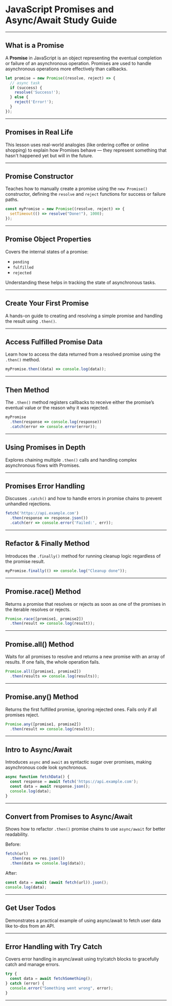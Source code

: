 # JavaScript Promises and Async/Await Study Guide

---

## What is a Promise

A **Promise** in JavaScript is an object representing the eventual completion or failure of an asynchronous operation. Promises are used to handle asynchronous operations more effectively than callbacks.

```js
let promise = new Promise((resolve, reject) => {
  // async task
  if (success) {
    resolve('Success!');
  } else {
    reject('Error!');
  }
});
```

---

## Promises in Real Life

This lesson uses real-world analogies (like ordering coffee or online shopping) to explain how Promises behave — they represent something that hasn't happened yet but will in the future.

---

## Promise Constructor

Teaches how to manually create a promise using the `new Promise()` constructor, defining the `resolve` and `reject` functions for success or failure paths.

```js
const myPromise = new Promise((resolve, reject) => {
  setTimeout(() => resolve("Done!"), 1000);
});
```

---

## Promise Object Properties

Covers the internal states of a promise:

* `pending`
* `fulfilled`
* `rejected`

Understanding these helps in tracking the state of asynchronous tasks.

---

## Create Your First Promise

A hands-on guide to creating and resolving a simple promise and handling the result using `.then()`.

---

## Access Fulfilled Promise Data

Learn how to access the data returned from a resolved promise using the `.then()` method.

```js
myPromise.then((data) => console.log(data));
```

---

## Then Method

The `.then()` method registers callbacks to receive either the promise’s eventual value or the reason why it was rejected.

```js
myPromise
  .then(response => console.log(response))
  .catch(error => console.error(error));
```

---

## Using Promises in Depth

Explores chaining multiple `.then()` calls and handling complex asynchronous flows with Promises.

---

## Promises Error Handling

Discusses `.catch()` and how to handle errors in promise chains to prevent unhandled rejections.

```js
fetch('https://api.example.com')
  .then(response => response.json())
  .catch(err => console.error('Failed:', err));
```

---

## Refactor & Finally Method

Introduces the `.finally()` method for running cleanup logic regardless of the promise result.

```js
myPromise.finally(() => console.log("Cleanup done"));
```

---

## Promise.race() Method

Returns a promise that resolves or rejects as soon as one of the promises in the iterable resolves or rejects.

```js
Promise.race([promise1, promise2])
  .then(result => console.log(result));
```

---

## Promise.all() Method

Waits for all promises to resolve and returns a new promise with an array of results. If one fails, the whole operation fails.

```js
Promise.all([promise1, promise2])
  .then(results => console.log(results));
```

---

## Promise.any() Method

Returns the first fulfilled promise, ignoring rejected ones. Fails only if all promises reject.

```js
Promise.any([promise1, promise2])
  .then(result => console.log(result));
```

---

## Intro to Async/Await

Introduces `async` and `await` as syntactic sugar over promises, making asynchronous code look synchronous.

```js
async function fetchData() {
  const response = await fetch('https://api.example.com');
  const data = await response.json();
  console.log(data);
}
```

---

## Convert from Promises to Async/Await

Shows how to refactor `.then()` promise chains to use `async/await` for better readability.

Before:

```js
fetch(url)
  .then(res => res.json())
  .then(data => console.log(data));
```

After:

```js
const data = await (await fetch(url)).json();
console.log(data);
```

---

## Get User Todos

Demonstrates a practical example of using async/await to fetch user data like to-dos from an API.

---

## Error Handling with Try Catch

Covers error handling in async/await using try/catch blocks to gracefully catch and manage errors.

```js
try {
  const data = await fetchSomething();
} catch (error) {
  console.error("Something went wrong", error);
}
```

---
